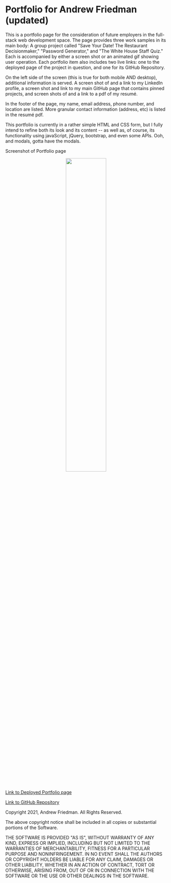 # Portfolio for Andrew Friedman (updated)

This is a portfolio page for the consideration of future employers in the full-stack web development space. The page provides three work samples in its main body: A group project called "Save Your Date! The Restaurant Decisionmaker," "Password Generator," and "The White House Staff Quiz." Each is accompanied by either a screen shot or an animated gif showing user operation. Each portfolio item also includes two live links: one to the deployed page of the project in question, and one for its GitHub Repository.

On the left side of the screen (this is true for both mobile AND desktop), additional information is served. A screen shot of and a link to my LinkedIn profile, a screen shot and link to my main GitHub page that contains pinned projects, and screen shots of and a link to a pdf of my resumé. 

In the footer of the page, my name, email address, phone number, and location are listed. More granular contact information (address, etc) is listed in the resumé pdf.

This portfolio is currently in a rather simple HTML and CSS form, but I fully intend to refine both its look and its content -- as well as, of course, its functionality using javaScript, jQuery, bootstrap, and even some APIs. Ooh, and modals, gotta have the modals.


Screenshot of Portfolio page
<p align="center">
    <img src="assets/images/Portfolio_Screenshot_1.png" width="50%" height="50%" stylealt="portfolio screenshot"/> 
</p>

[Link to Deployed Portfolio page](https://andrewfriedman20.github.io/Homework_08_ALF/)


[Link to GitHub Repository](https://github.com/andrewfriedman20/Homework_08_ALF)


Copyright 2021, Andrew Friedman. All Rights Reserved.

The above copyright notice shall be included in all copies or substantial portions of the Software.

THE SOFTWARE IS PROVIDED "AS IS", WITHOUT WARRANTY OF ANY KIND, EXPRESS OR IMPLIED, INCLUDING BUT NOT LIMITED TO THE WARRANTIES OF MERCHANTABILITY, FITNESS FOR A PARTICULAR PURPOSE AND NONINFRINGEMENT. IN NO EVENT SHALL THE AUTHORS OR COPYRIGHT HOLDERS BE LIABLE FOR ANY CLAIM, DAMAGES OR OTHER LIABILITY, WHETHER IN AN ACTION OF CONTRACT, TORT OR OTHERWISE, ARISING FROM, OUT OF OR IN CONNECTION WITH THE SOFTWARE OR THE USE OR OTHER DEALINGS IN THE SOFTWARE.
